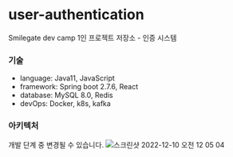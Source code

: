 # user-authentication
Smilegate dev camp 1인 프로젝트 저장소 - 인증 시스템

### 기술
- language: Java11, JavaScript
- framework: Spring boot 2.7.6, React
- database: MySQL 8.0, Redis
- devOps: Docker, k8s, kafka

### 아키텍처
개발 단계 중 변경될 수 있습니다.
![스크린샷 2022-12-10 오전 12 05 04](https://user-images.githubusercontent.com/58351498/206731808-f5c089db-8929-4665-89c1-fb61cdb1eb90.png)
